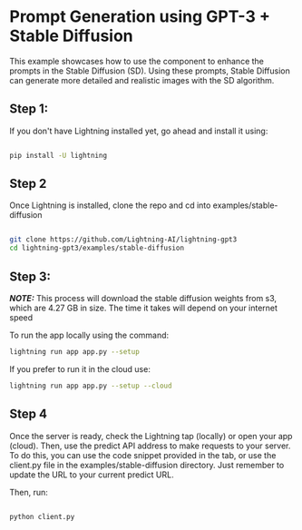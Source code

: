 # Prompt Generation using GPT-3 + Stable Diffusion

 This example showcases how to use the component to enhance the prompts in the Stable Diffusion (SD). Using these prompts, Stable Diffusion can generate more detailed and realistic images with the SD algorithm. 

 ## Step 1:
If you don't have Lightning installed yet, go ahead and install it using:

``` bash

pip install -U lightning

```

## Step 2

Once Lightning is installed, clone the repo and cd into examples/stable-diffusion


``` bash

git clone https://github.com/Lightning-AI/lightning-gpt3
cd lightning-gpt3/examples/stable-diffusion

```
## Step 3:


**_NOTE:_**  This process will download the stable diffusion weights from s3, which are 4.27 GB in size. The time it takes will depend on your internet speed 

To run the  app locally using the command:

 ``` bash
 lightning run app app.py --setup
 ```

If you prefer to run it in the cloud use:


 ``` bash
 lightning run app app.py --setup --cloud
 ```

## Step 4
Once the server is ready, check the Lightning tap (locally) or open your app (cloud). Then, use the predict API address to make requests to your server. To do this, you can use the code snippet provided in the tab, or use the client.py file in the examples/stable-diffusion directory. Just remember to update the URL to your current predict URL. 

Then, run:
```  bash

python client.py

```
